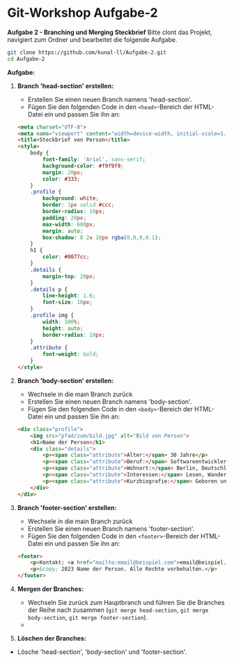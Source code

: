 # Git-Workshop Aufgabe-2

**Aufgabe 2 - Branching und Merging Steckbrief**
Bitte clont das Projekt, navigiert zum Ordner und bearbeitet die folgende Aufgabe.
   ```sh
   git clone https://github.com/kunal-ll/Aufgabe-2.git
   cd Aufgabe-2
   ```
**Aufgabe:**
1. **Branch 'head-section' erstellen:**
   - Erstellen Sie einen neuen Branch namens 'head-section'.
   - Fügen Sie den folgenden Code in den `<head>`-Bereich der HTML-Datei ein und passen Sie ihn an:
   ```html
   <meta charset="UTF-8">
   <meta name="viewport" content="width=device-width, initial-scale=1.0">
   <title>Steckbrief von Person</title>
   <style>
       body {
           font-family: 'Arial', sans-serif;
           background-color: #f9f9f9;
           margin: 20px;
           color: #333;
       }
       .profile {
           background: white;
           border: 1px solid #ccc;
           border-radius: 10px;
           padding: 20px;
           max-width: 600px;
           margin: auto;
           box-shadow: 0 2x 10px rgba(0,0,0,0.1);
       }
       h1 {
           color: #0077cc;
       }
       .details {
           margin-top: 20px;
       }
       .details p {
           line-height: 1.6;
           font-size: 16px;
       }
       .profile img {
           width: 100%;
           height: auto;
           border-radius: 10px;
       }
       .attribute {
           font-weight: bold;
       }
   </style>
   ```

2. **Branch 'body-section' erstellen:**
   - Wechsele in die main Branch zurück
   - Erstellen Sie einen neuen Branch namens 'body-section'.
   - Fügen Sie den folgenden Code in den `<body>`-Bereich der HTML-Datei ein und passen Sie ihn an:
   ```html
   <div class="profile">
       <img src="pfad/zum/bild.jpg" alt="Bild von Person">
       <h1>Name der Person</h1>
       <div class="details">
           <p><span class="attribute">Alter:</span> 30 Jahre</p>
           <p><span class="attribute">Beruf:</span> Softwareentwickler</p>
           <p><span class="attribute">Wohnort:</span> Berlin, Deutschland</p>
           <p><span class="attribute">Interessen:</span> Lesen, Wandern, Programmieren</p>
           <p><span class="attribute">Kurzbiografie:</span> Geboren und aufgewachsen in Hamburg, hat die Person Informatik studiert und arbeitet seit 5 Jahren als Softwareentwickler in Berlin. In der Freizeit geht sie gerne wandern und beschäftigt sich mit Open-Source-Projekten.</p>
       </div>
   </div>
   ```

4. **Branch 'footer-section' erstellen:**
   - Wechsele in die main Branch zurück
   - Erstellen Sie einen neuen Branch namens 'footer-section'.
   - Fügen Sie den folgenden Code in den `<footer>`-Bereich der HTML-Datei ein und passen Sie ihn an:
   ```html
   <footer>
       <p>Kontakt: <a href="mailto:email@beispiel.com">email@beispiel.com</a></p>
       <p>&copy; 2023 Name der Person. Alle Rechte vorbehalten.</p>
   </footer>
   ```

6. **Mergen der Branches:**
   - Wechseln Sie zurück zum Hauptbranch und führen Sie die Branches der Reihe nach zusammen (`git merge head-section`, `git merge body-section`, `git merge footer-section`).
   - 
 7. **Löschen der Branches:**
   - Lösche 'head-section', 'body-section' und  'footer-section'.
